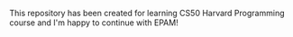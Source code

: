 This repository has been created for learning CS50 Harvard Programming course and I'm happy to continue with EPAM!

